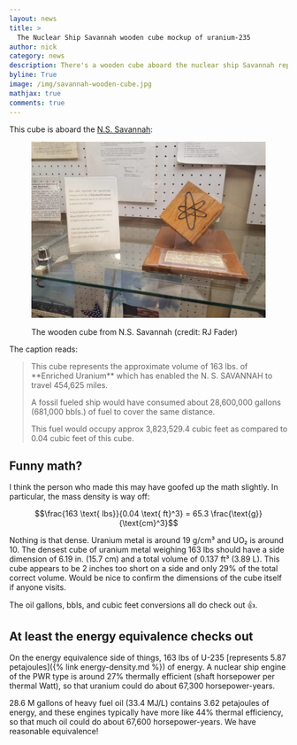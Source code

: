 ```yaml
---
layout: news
title: >
  The Nuclear Ship Savannah wooden cube mockup of uranium-235
author: nick
category: news
description: There's a wooden cube aboard the nuclear ship Savannah representing how much uranium it used.
byline: True
image: /img/savannah-wooden-cube.jpg
mathjax: true
comments: true
---
```


<div class="row">
<div class="col-md-8" markdown="1">

This cube is aboard the [N.S. Savannah](https://en.wikipedia.org/wiki/NS_Savannah):

<figure>     
<img class="img img-fluid w-100" src="/img/savannah-wooden-cube.jpg" alt="The
N.S. Savannah wooden cube representing how much fuel was used" /> 
<figcaption>
<p>The wooden cube from  N.S. Savannah (credit: RJ Fader)</p>
</figcaption>
</figure>

The caption reads:

<blockquote class="blockquote" markdown="1">
This cube represents the approximate volume of 163 lbs. of **Enriched Uranium**
which has enabled the N. S. SAVANNAH to travel 454,625 miles.

A fossil fueled ship would have consumed about 28,600,000 gallons (681,000 bbls.)
of fuel to cover the same distance.

This fuel would occupy approx 3,823,529.4 cubic feet as compared to 0.04 cubic feet
of this cube.

</blockquote>

## Funny math?

I think the person who made this may have goofed up the math slightly. In
particular, the mass density is way off:

$$\frac{163 \text{ lbs}}{0.04 \text{ ft}^3} = 65.3 \frac{\text{g}}{\text{cm}^3}$$

Nothing is that dense. Uranium metal is around 19 g/cm³ and UO₂ is around 10.
The densest cube of uranium metal weighing 163 lbs should have a side dimension
of 6.19 in. (15.7 cm) and a total volume of 0.137 ft³ (3.89 L). This cube appears to
be 2 inches too short on a side and only 29% of the total correct volume. Would be
nice to confirm the dimensions of the cube itself if anyone visits.

The oil gallons, bbls, and cubic feet conversions all do check out 👍.

## At least the energy equivalence checks out

On the energy equivalence side of things, 163 lbs of U-235 [represents 5.87
petajoules]({% link energy-density.md %}) of energy. A nuclear ship engine of
the PWR type is around 27% thermally efficient (shaft horsepower per thermal
Watt), so that uranium could do about 67,300 horsepower-years.

28.6 M gallons of heavy fuel oil (33.4 MJ/L) contains 3.62 petajoules of energy,
and these engines typically have more like 44% thermal efficiency, so that much
oil could do about 67,600 horsepower-years. We have reasonable equivalence!

</div>
</div>
